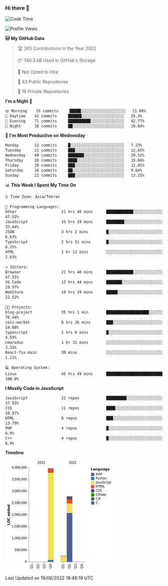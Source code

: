 ### Hi there 👋

<!--
**Mohammad-HGH/MOHAMMAD-HGH** is a ✨ _special_ ✨ repository because its `README.md` (this file) appears on your GitHub profile.

Here are some ideas to get you started:

- 🔭 I’m currently working on ...
- 🌱 I’m currently learning ...
- 👯 I’m looking to collaborate on ...
- 🤔 I’m looking for help with ...
- 💬 Ask me about ...
- 📫 How to reach me: ...
- 😄 Pronouns: ...
- ⚡ Fun fact: ...
-->

<!--START_SECTION:waka-->
![Code Time](http://img.shields.io/badge/Code%20Time-0%20secs-blue)

![Profile Views](http://img.shields.io/badge/Profile%20Views-9-blue)

**🐱 My GitHub Data** 

> 🏆 265 Contributions in the Year 2022
 > 
> 📦 740.3 kB Used in GitHub's Storage 
 > 
> 🚫 Not Opted to Hire
 > 
> 📜 43 Public Repositories 
 > 
> 🔑 19 Private Repositories  
 > 
**I'm a Night 🦉** 

```text
🌞 Morning    35 commits     █████░░░░░░░░░░░░░░░░░░░░   21.08% 
🌆 Daytime    42 commits     ██████░░░░░░░░░░░░░░░░░░░   25.3% 
🌃 Evening    71 commits     ██████████░░░░░░░░░░░░░░░   42.77% 
🌙 Night      18 commits     ██░░░░░░░░░░░░░░░░░░░░░░░   10.84%

```
📅 **I'm Most Productive on Wednesday** 

```text
Monday       12 commits     █░░░░░░░░░░░░░░░░░░░░░░░░   7.23% 
Tuesday      21 commits     ███░░░░░░░░░░░░░░░░░░░░░░   12.65% 
Wednesday    49 commits     ███████░░░░░░░░░░░░░░░░░░   29.52% 
Thursday     26 commits     ████░░░░░░░░░░░░░░░░░░░░░   15.66% 
Friday       20 commits     ███░░░░░░░░░░░░░░░░░░░░░░   12.05% 
Saturday     16 commits     ██░░░░░░░░░░░░░░░░░░░░░░░   9.64% 
Sunday       22 commits     ███░░░░░░░░░░░░░░░░░░░░░░   13.25%

```


📊 **This Week I Spent My Time On** 

```text
⌚︎ Time Zone: Asia/Tehran

💬 Programming Languages: 
Other                    21 hrs 46 mins      ████████████░░░░░░░░░░░░░   47.52% 
JavaScript               15 hrs 19 mins      ████████░░░░░░░░░░░░░░░░░   33.44% 
JSON                     3 hrs 2 mins        █░░░░░░░░░░░░░░░░░░░░░░░░   6.63% 
TypeScript               2 hrs 51 mins       █░░░░░░░░░░░░░░░░░░░░░░░░   6.25% 
HTML                     1 hr 12 mins        ░░░░░░░░░░░░░░░░░░░░░░░░░   2.63%

🔥 Editors: 
Browser                  21 hrs 46 mins      ████████████░░░░░░░░░░░░░   47.51% 
VS Code                  13 hrs 44 mins      ███████░░░░░░░░░░░░░░░░░░   29.97% 
WebStorm                 10 hrs 19 mins      █████░░░░░░░░░░░░░░░░░░░░   22.52%

🐱‍💻 Projects: 
blog-project             35 hrs 1 min        ███████████████████░░░░░░   76.44% 
coin-market              6 hrs 26 mins       ███░░░░░░░░░░░░░░░░░░░░░░   14.08% 
typescript               2 hrs 6 mins        █░░░░░░░░░░░░░░░░░░░░░░░░   4.59% 
newredux                 1 hr 31 mins        ░░░░░░░░░░░░░░░░░░░░░░░░░   3.33% 
React-Tsx-main           30 mins             ░░░░░░░░░░░░░░░░░░░░░░░░░   1.11%

💻 Operating System: 
Linux                    45 hrs 49 mins      █████████████████████████   100.0%

```

**I Mostly Code in JavaScript** 

```text
JavaScript               22 repos            █████████░░░░░░░░░░░░░░░░   37.93% 
CSS                      11 repos            ████░░░░░░░░░░░░░░░░░░░░░   18.97% 
HTML                     8 repos             ███░░░░░░░░░░░░░░░░░░░░░░   13.79% 
PHP                      4 repos             █░░░░░░░░░░░░░░░░░░░░░░░░   6.9% 
C++                      4 repos             █░░░░░░░░░░░░░░░░░░░░░░░░   6.9%

```


**Timeline**

![Chart not found](https://raw.githubusercontent.com/Mohammad-HGH/Mohammad-HGH/main/charts/bar_graph.png) 


 Last Updated on 19/06/2022 18:48:19 UTC
<!--END_SECTION:waka-->
